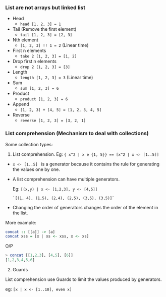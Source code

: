 ### List are not arrays but linked list
* Head
  * `head [1, 2, 3] = 1` 
* Tail (Remove the first element)
  * `tail [1, 2, 3] = [2, 3]` 
* Nth element
  * `[1, 2, 3] !! 1 = 2` (Linear time)
* First n elements
  * `take 2 [1, 2, 3] = [1, 2]`
* Drop first n elements
  * `drop 2 [1, 2, 3] = [3]`
* Length
  * `length [1, 2, 3] = 3` (Linear time)
* Sum
  * `sum [1, 2, 3] = 6`
* Product
  * `product [1, 2, 3] = 6`
* Append
  * `[1, 2, 3] + [4, 5] = [1, 2, 3, 4, 5]`
* Reverse
  * `reverse [1, 2, 3] = [3, 2, 1]`


### List comprehension (Mechanism to deal with collections)
Some collection types:

1. List comprehension. Eg: `{ x^2 | x e {1, 5}} == [x^2 | x <- [1..5]]`
 * `x <- [1..5] ` is a generator because it contains the rule for generating the values one by one.
 * A list comprehension can have multiple generators.
 
   Eg: `[(x,y) | x <- [1,2,3], y <- [4,5]]`

       `[(1, 4), (1,5), (2,4), (2,5), (3,5), (3,5)]`
       
 * Changing the order of generators changes the order of the element in the list.
   
 More example:
 ```hs
 concat :: [[a]] -> [a]
 concat xss = [x | xs <- xss, x <- xs]
 ```
 O/P
 ```hs
 > concat [[1,2,3], [4,5], [6]]
 [1,2,3,4,5,6]
 ```

2. Guards
  
  List comprehension use Guards to limit the values produced by generators.

  eg: `[x | x <- [1..10], even x]`
